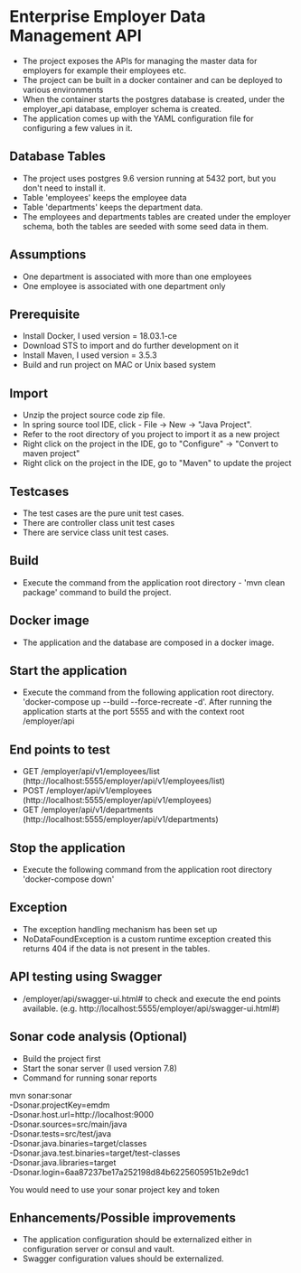 # Enterprise Employer Data Management API

* The project exposes the APIs for managing the master data for employers for example their employees etc.
* The project can be built in a docker container and can be deployed to various environments
* When the container starts the postgres database is created, under the employer_api database, employer schema is created.
* The application comes up with the YAML configuration file for configuring a few values in it.


## Database Tables
* The project uses postgres 9.6 version running at 5432 port, but you don't need to install it.
* Table 'employees' keeps the employee data
* Table 'departments' keeps the department data.
* The employees and departments tables are created under the employer schema, both the tables are seeded with some seed data in them.

## Assumptions
* One department is associated with more than one employees
* One employee is associated with one department only

## Prerequisite
* Install Docker, I used version = 18.03.1-ce
* Download STS to import and do further development on it
* Install Maven, I used version = 3.5.3
* Build and run project on MAC or Unix based system 

## Import

* Unzip the project source code zip file.
* In spring source tool IDE, click - File -> New -> "Java Project".
* Refer to the root directory of you project to import it as a new project
* Right click on the project in the IDE, go to "Configure" -> "Convert to maven project"
* Right click on the project in the IDE, go to "Maven" to update the project

## Testcases

* The test cases are the pure unit test cases.
* There are controller class unit test cases
* There are service class unit test cases.

## Build

* Execute the command from the application root directory - 'mvn clean package' command to build the project.

## Docker image

* The application and the database are composed in a docker image.

## Start the application

* Execute the command from the following application root directory.
 'docker-compose up --build --force-recreate -d'. After running the application starts at the port 5555 and with the context root /employer/api

## End points to test

* GET /employer/api/v1/employees/list (http://localhost:5555/employer/api/v1/employees/list)
* POST /employer/api/v1/employees (http://localhost:5555/employer/api/v1/employees)
* GET /employer/api/v1/departments (http://localhost:5555/employer/api/v1/departments)

## Stop the application

* Execute the following command from the application root directory
 'docker-compose down'

## Exception

* The exception handling mechanism has been set up
* NoDataFoundException is a custom runtime exception created this returns 404 if the data is not present in the tables.


## API testing using Swagger

* /employer/api/swagger-ui.html# to check and execute the end points available. (e.g. http://localhost:5555/employer/api/swagger-ui.html#)

## Sonar code analysis (Optional)

* Build the project first
* Start the sonar server (I used version 7.8)
* Command for running sonar reports

 mvn sonar:sonar \
  -Dsonar.projectKey=emdm \
  -Dsonar.host.url=http://localhost:9000 \
  -Dsonar.sources=src/main/java \
  -Dsonar.tests=src/test/java \
  -Dsonar.java.binaries=target/classes \
  -Dsonar.java.test.binaries=target/test-classes \
  -Dsonar.java.libraries=target \
  -Dsonar.login=6aa87237be17a252198d84b6225605951b2e9dc1
  
  You would need to use your sonar project key and token

## Enhancements/Possible improvements

* The application configuration should be externalized either in configuration server or consul and vault.
* Swagger configuration values should be externalized.